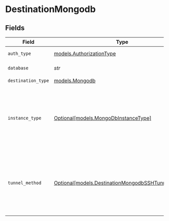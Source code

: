 # DestinationMongodb


## Fields

| Field                                                                                                                | Type                                                                                                                 | Required                                                                                                             | Description                                                                                                          |
| -------------------------------------------------------------------------------------------------------------------- | -------------------------------------------------------------------------------------------------------------------- | -------------------------------------------------------------------------------------------------------------------- | -------------------------------------------------------------------------------------------------------------------- |
| `auth_type`                                                                                                          | [models.AuthorizationType](../models/authorizationtype.md)                                                           | :heavy_check_mark:                                                                                                   | Authorization type.                                                                                                  |
| `database`                                                                                                           | *str*                                                                                                                | :heavy_check_mark:                                                                                                   | Name of the database.                                                                                                |
| `destination_type`                                                                                                   | [models.Mongodb](../models/mongodb.md)                                                                               | :heavy_check_mark:                                                                                                   | N/A                                                                                                                  |
| `instance_type`                                                                                                      | [Optional[models.MongoDbInstanceType]](../models/mongodbinstancetype.md)                                             | :heavy_minus_sign:                                                                                                   | MongoDb instance to connect to. For MongoDB Atlas and Replica Set TLS connection is used by default.                 |
| `tunnel_method`                                                                                                      | [Optional[models.DestinationMongodbSSHTunnelMethod]](../models/destinationmongodbsshtunnelmethod.md)                 | :heavy_minus_sign:                                                                                                   | Whether to initiate an SSH tunnel before connecting to the database, and if so, which kind of authentication to use. |
